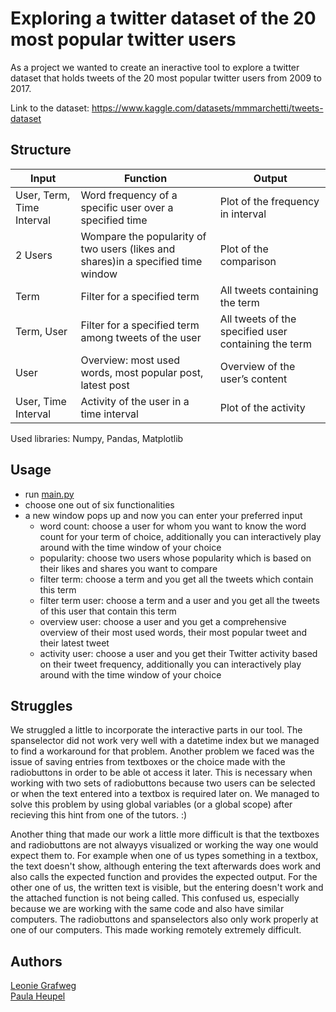 # Exploring a twitter dataset of the 20 most popular twitter users

As a project we wanted to create an ineractive tool to explore a twitter dataset that holds tweets of the 20 most popular twitter users from 2009 to 2017.

Link to the dataset:
https://www.kaggle.com/datasets/mmmarchetti/tweets-dataset

## Structure

| Input  | Function | Output |
| ------------- | ------------- | ------------- |
| User, Term, Time Interval  | Word frequency of a specific user over a specified time  | Plot of the frequency in interval  |
| 2 Users  | Wompare the popularity of two users (likes and shares)in a specified time window  | Plot of the comparison  |
| Term  | Filter for a specified term  | All tweets containing the term  |
| Term, User  | Filter for a specified term among tweets of the user  | All tweets of the specified user containing the term  |
| User  | Overview: most used words, most popular post, latest post  | Overview of the user’s content  |
| User, Time Interval | Activity of the user in a time interval  | Plot of the activity  |

Used libraries: Numpy, Pandas, Matplotlib

## Usage
- run [main.py](main.py)
- choose one out of six functionalities 
- a new window pops up and now you can enter your preferred input
  - word count: choose a user for whom you want to know the word count for your term of choice, additionally you can interactively play around with the time window of your choice 
  - popularity: choose two users whose popularity which is based on their likes and shares you want to compare
  - filter term: choose a term and you get all the tweets which contain this term
  - filter term user: choose a term and a user and you get all  the tweets of this user that contain this term
  - overview user: choose a user and you get a comprehensive overview of their most used words, their most popular tweet and their latest tweet
  - activity user: choose a user and you get their Twitter activity based on their tweet frequency, additionally you can interactively play around with the time window of your choice 


## Struggles
We struggled a little to incorporate the interactive parts in our tool.
The spanselector did not work very well with a datetime index but we managed to find a workaround for that problem.
Another problem we faced was the issue of saving entries from textboxes or the choice made with the radiobuttons in order to be able ot access it later.
This is necessary when working with two sets of radiobuttons because two users can be selected or when the text entered into a textbox is required later on.
We managed to solve this problem by using global variables (or a global scope) after recieving this hint from one of the tutors. :)

Another thing that made our work a little more difficult is that the textboxes and radiobuttons are not alwayys visualized or working the way one would expect them to.
For example when one of us types something in a textbox, the text doesn't show, although entering the text afterwards does work and also calls the expected function and provides the expected output.
For the other one of us, the written text is visible, but the entering doesn't work and the attached function is not being called.
This confused us, especially because we are working with the same code and also have similar computers.
The radiobuttons and spanselectors also only work properly at one of our computers.
This made working remotely extremely difficult.


## Authors
[Leonie Grafweg](mailto:lgrafweg@uos.de)<br/>
[Paula Heupel](mailto:pheupel@uos.de)<br/>
